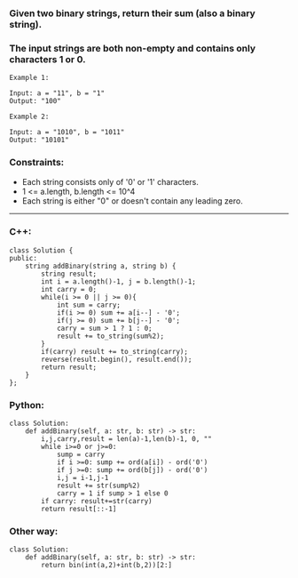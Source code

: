 ### Given two binary strings, return their sum (also a binary string).

### The input strings are both non-empty and contains only characters 1 or 0.
```
Example 1:

Input: a = "11", b = "1"
Output: "100"
```
```
Example 2:

Input: a = "1010", b = "1011"
Output: "10101"
``` 

### Constraints:

- Each string consists only of '0' or '1' characters.
- 1 <= a.length, b.length <= 10^4
- Each string is either "0" or doesn't contain any leading zero.

---

### C++:

```
class Solution {
public:
    string addBinary(string a, string b) {
        string result;
        int i = a.length()-1, j = b.length()-1;
        int carry = 0;
        while(i >= 0 || j >= 0){
            int sum = carry;
            if(i >= 0) sum += a[i--] - '0';
            if(j >= 0) sum += b[j--] - '0';
            carry = sum > 1 ? 1 : 0;
            result += to_string(sum%2);
        }
        if(carry) result += to_string(carry);
        reverse(result.begin(), result.end());
        return result;
    }
};
```

### Python:

```
class Solution:
    def addBinary(self, a: str, b: str) -> str:
        i,j,carry,result = len(a)-1,len(b)-1, 0, ""
        while i>=0 or j>=0:
            sump = carry
            if i >=0: sump += ord(a[i]) - ord('0')
            if j >=0: sump += ord(b[j]) - ord('0')
            i,j = i-1,j-1
            result += str(sump%2)
            carry = 1 if sump > 1 else 0
        if carry: result+=str(carry)
        return result[::-1]
```
### Other way:

```
class Solution:
    def addBinary(self, a: str, b: str) -> str:
        return bin(int(a,2)+int(b,2))[2:]
```
